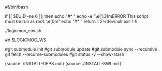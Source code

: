 #!/bin/bash

if [[ $EUID -ne 0 ]]; then
   echo "#* "
   echo -e "\e[1;31mERROR This script must be run as root. \e[0m"
   echo "#* "
   return 1 2>/dev/null
   exit 1
fi

./logicmoo_env.sh

#d $LOGICMOO_WS

#git submodule init
#git submodule update
#git submodule sync --recursive
git fetch --recurse-submodules
#git status -v --show-stash

(source ./INSTALL-DEPS.md )
(source ./INSTALL-SWI.md )



